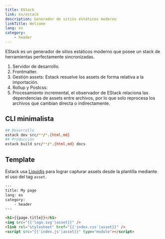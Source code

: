 ```yaml
---
title: EStack
link: es/estack
description: Generador de sitios estáticos moderno
linkTitle: Welcome
lang: es
category:
    - header
---
```


EStack es un generador de sitios estáticos moderno que posee un stack de herramientas perfectamente sincronizadas.

1. Servidor de desarrollo.
2. Frontmatter.
3. Gestión assets: Estack resuelve los assets de forma relativa a la importación.
4. Rollup y Postcss:
5. Procesamiento incremental, el observador de EStack relaciona las dependencias de assets entre archivos, por lo que solo reprocesa los archivos que cambian directa o indirectamente.

## CLI minimalista

```bash
## Desarrollo
estack dev src/**/*.{html,md}
## Producción
estack build src/**/*.{html,md} docs
```

## Template

Estack usa [Liquidjs](https://liquidjs.com/) para lograr capturar assets desde la plantilla mediante el uso del tag `asset`.

```html
---
title: My page
lang: es
category:
    - header
---

<h1>{{page.title}}</h1>
<img src="{{'logo.svg'|asset}}" />
<link rel="stylesheet" href="{{'index.css'|asset}}" />
<script src="{{'index.js'|asset}}" type="module"></script>
```
